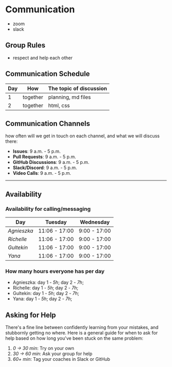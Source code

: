 # Communication

- zoom
- slack

## Group Rules

- respect and help each other

## Communication Schedule

| Day |   How    | The topic of discussion |
| --- | :------: | ----------------------- |
| 1   | together | planning, md files      |
| 2   | together | html, css               |

## Communication Channels

how often will we get in touch on each channel, and what we will discuss there:

- **Issues**: 9 a.m. - 5 p.m.
- **Pull Requests**: 9 a.m. - 5 p.m.
- **GitHub Discussions**: 9 a.m. - 5 p.m.
- **Slack/Discord**: 9 a.m. - 5 p.m.
- **Video Calls**: 9 a.m. - 5 p.m.

---

## Availability

### Availability for calling/messaging

| Day         |    Tuesday    |  Wednesday   |
| ----------- | :-----------: | :----------: |
| _Agnieszka_ | 11:06 - 17:00 | 9:00 - 17:00 |
| _Richelle_  | 11:06 - 17:00 | 9:00 - 17:00 |
| _Gultekin_  | 11:06 - 17:00 | 9:00 - 17:00 |
| _Yana_      | 11:06 - 17:00 | 9:00 - 17:00 |

### How many hours everyone has per day

- Agnieszka: day 1 - _5h_; day 2 - _7h_;
- Richelle: day 1 - _5h_; day 2 - _7h_;
- Gultekin: day 1 - _5h_; day 2 - _7h_;
- Yana: day 1 - _5h_; day 2 - _7h_;

## Asking for Help

There's a fine line between confidently learning from your mistakes, and
stubbornly getting no where. Here is a general guide for when to ask for help
based on how long you've been stuck on the same problem:

1. _0 -> 30 min_: Try on your own
2. _30 -> 60 min_: Ask your group for help
3. _60+ min_: Tag your coaches in Slack or GitHub
